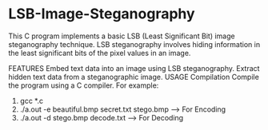 # LSB-Image-Steganography
This C program implements a basic LSB (Least Significant Bit) image steganography technique. LSB steganography involves hiding information in the least significant bits of the pixel values in an image.

FEATURES
Embed text data into an image using LSB steganography.
Extract hidden text data from a steganographic image.
USAGE
Compilation
Compile the program using a C compiler. For example:

   1. gcc *.c
   2. ./a.out -e beautiful.bmp secret.txt stego.bmp  --> For Encoding
   3. ./a.out -d stego.bmp decode.txt  --> For Decoding

